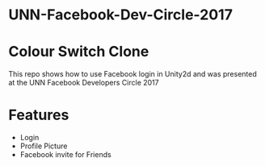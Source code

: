 # UNN-Facebook-Dev-Circle-2017

Colour Switch Clone
===================

This repo shows how to use Facebook login in Unity2d and was presented at the UNN Facebook Developers Circle 2017

Features
========
- Login
- Profile Picture
- Facebook invite for Friends
